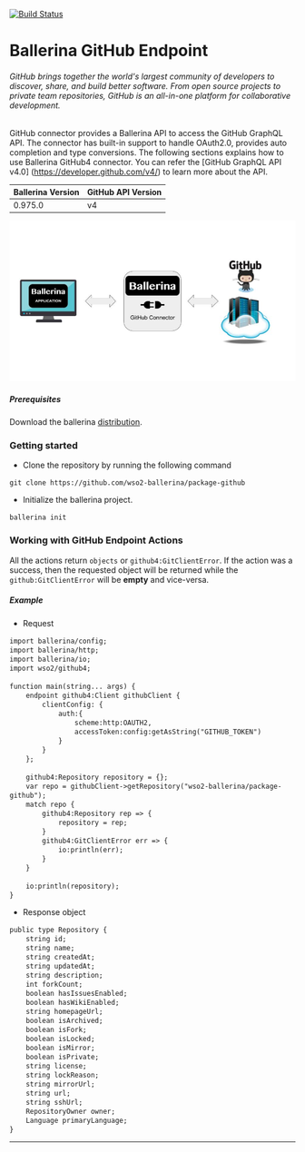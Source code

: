 [![Build Status](https://travis-ci.org/wso2-ballerina/package-github.svg?branch=master)](https://travis-ci.org/wso2-ballerina/package-github)

# Ballerina GitHub Endpoint

###### GitHub brings together the world's largest community of developers to discover, share, and build better software. From open source projects to private team repositories, GitHub is an all-in-one platform for collaborative development.

GitHub connector provides a Ballerina API to access the GitHub GraphQL API. 
The connector has built-in support to handle OAuth2.0, provides auto completion and type conversions. The following 
sections explains how to use Ballerina GitHub4 connector. You can refer the [GitHub GraphQL API v4.0]
(https://developer.github.com/v4/) to learn more about the API. 

|Ballerina Version | GitHub API Version |
|------------------| ------------------ |
|0.975.0           | v4                 |

![Ballerina GitHub Endpoint Overview](./docs/resources/BallerinaGitHubEndpoint_Overview.jpg)

##### Prerequisites
Download the ballerina [distribution](https://ballerinalang.org/downloads/).

### Getting started

* Clone the repository by running the following command
```shell
git clone https://github.com/wso2-ballerina/package-github
```

* Initialize the ballerina project.
```shell
ballerina init
```

### Working with GitHub Endpoint Actions

All the actions return `objects` or `github4:GitClientError`. If the action was a success, then the requested object will be returned while the `github:GitClientError` will be **empty** and vice-versa.

##### Example
* Request

```ballerina
import ballerina/config;
import ballerina/http;
import ballerina/io;
import wso2/github4;

function main(string... args) {
    endpoint github4:Client githubClient {
        clientConfig: {
            auth:{
                scheme:http:OAUTH2,
                accessToken:config:getAsString("GITHUB_TOKEN")
            }
        }
    };

    github4:Repository repository = {};
    var repo = githubClient->getRepository("wso2-ballerina/package-github");
    match repo {
        github4:Repository rep => {
            repository = rep;
        }
        github4:GitClientError err => {
            io:println(err);
        }
    }

    io:println(repository);
}
```

* Response object
```ballerina
public type Repository {
    string id;
    string name;
    string createdAt;
    string updatedAt;
    string description;
    int forkCount;
    boolean hasIssuesEnabled;
    boolean hasWikiEnabled;
    string homepageUrl;
    boolean isArchived;
    boolean isFork;
    boolean isLocked;
    boolean isMirror;
    boolean isPrivate;
    string license;
    string lockReason;
    string mirrorUrl;
    string url;
    string sshUrl;
    RepositoryOwner owner;
    Language primaryLanguage;
}
```

***
